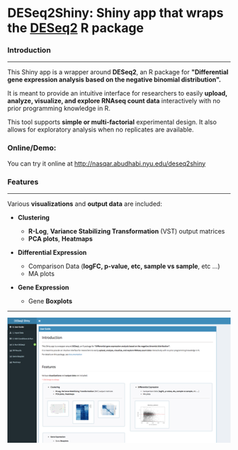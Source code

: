# DESeq2Shiny: Shiny app that wraps the <a href="https://bioconductor.org/packages/release/bioc/html/DESeq2.html" target="_blank">DESeq2</a> R package

### Introduction
---


This Shiny app is a wrapper around **DESeq2**, an R package for **"Differential gene expression analysis based on the negative binomial distribution".**

It is meant to provide an intuitive interface for researchers to easily **upload, analyze, visualize, and explore RNAseq count data** interactively with no prior programming knowledge in R.

This tool supports **simple or multi-factorial** experimental design. It also allows for exploratory analysis when no replicates are available.

### Online/Demo:
You can try it online at http://nasqar.abudhabi.nyu.edu/deseq2shiny

### Features
---
Various **visualizations** and **output data** are included:

*   **Clustering**

    *   **R-Log**, **Variance Stabilizing Transformation** (VST) output matrices
    *   **PCA plots**, **Heatmaps**

*   **Differential Expression**

    *   Comparison Data (**logFC, p-value, etc, sample vs sample**, etc …)
    *   MA plots

*   **Gene Expression**

    *   Gene **Boxplots**
      
      
---
![alt text](screenshotdeseq2.png "Input Data")
